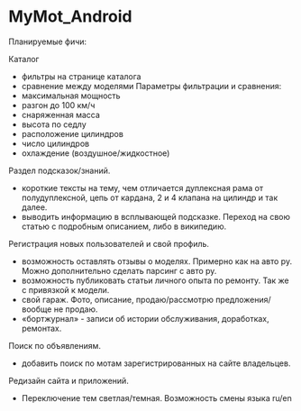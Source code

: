 # MyMot_Android

Планируемые фичи:

Каталог
- фильтры на странице каталога
- сравнение между моделями
Параметры фильтрации и сравнения:
- максимальная мощность
- разгон до 100 км/ч
- снаряженная масса
- высота по седлу
- расположение цилиндров
- число цилиндров
- охлаждение (воздушное/жидкостное)


Раздел подсказок/знаний. 
- короткие тексты на тему, чем отличается дуплексная рама от полудуплексной, цепь от кардана, 2 и 4 клапана на цилиндр и так далее.
- выводить информацию в всплывающей подсказке. Переход на свою статью с подробным описанием, либо в википедию.

Регистрация новых пользователей и свой профиль.
- возможность оставлять отзывы о моделях. Примерно как на авто ру. Можно дополнительно сделать парсинг с авто ру.
- возможность публиковать статьи личного опыта по ремонту. Так же с привязкой к модели. 
- свой гараж. Фото, описание, продаю/рассмотрю предложения/вообще не продаю.
- «бортжурнал» - записи об истории обслуживания, доработках, ремонтах. 


Поиск по объявлениям.
- добавить поиск по мотам зарегистрированных на сайте владельцев.

Редизайн сайта и приложений.
- Переключение тем светлая/темная. Возможность смены языка ru/en
